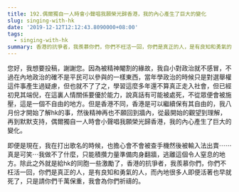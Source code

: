 ```yaml
---
title: 192.偶爾獨自一人時會小聲唱我願榮光歸香港，我的內心產生了巨大的變化
slug: singing-with-hk
date: '2019-12-12T12:12:43.8090000+08:00'
tags:
  - singing-with-hk
summary: 香港的抗爭者，我羨慕你們，你們不枉活一回，你們是真正的人，是有良知和勇氣的人
---
```

您好，我想要投稿，謝謝您。因為被精神閹割的緣故，我自小對政治就不感冒，不過在內地政治的確不是平民可以參與的一樣東西，當年學政治的時候只是對選舉權這件事產生過疑慮，但也就不了了之，學習這麼多年還不算真正走入社會，但已經初見其端倪，在這裏人情關係要優於能力，說真話有可能被處死，不從眾便會被施壓，這是一個不自由的地方。但是香港不同，香港是可以繼續保有其自由的，我八月份才開始了解hk的事，然後精神再也不願回到牆內，從最開始的觀望到理解，再到默默支持，偶爾獨自一人時會小聲唱我願榮光歸香港，我的內心產生了巨大的變化。



即便是現在，我在打出歌名的時候，也擔心會不會被查手機然後被輸入法出賣⋯⋯真是可笑⋯我做不了什麼，只能積攢力量準備肉身翻牆，逃離這個令人窒息的地方。除此之外就是給hk的同胞一些激勵了，香港的抗爭者，我羨慕你們，你們不枉活一回，你們是真正的人，是有良知和勇氣的人，而內地很多人即便活著也早就死了，只是請你們千萬保重，我會為你們祈禱的。
